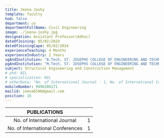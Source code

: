 ```yaml
---
title: Jeena Joshy
template: faculty
hod: false
department: ce
departmentFullName: Civil Engineering
image: ./jeena-joshy.jpg
designation: Assistant Professor(Adhoc)
dateOfJoining: 05/02/2024
dateOfJoiningCape: 05/02/2024
experienceTeaching: 4 Months
experienceIndustry: 2 Years
ugAndInstitution: "B.Tech, ST. JOSEPHS COLLEGE OF ENGINEERING AND TECHNOLOGY, PALAI, KTU "
pgAndInstitution: "M.Tech, ST. JOSEPHS COLLEGE OF ENGINEERING AND TECHNOLOGY, PALAI, KTU "
subject: Structural Engineering and Construction Management
# phd: NIL
# specialization: NIL
# otherData: "No. of International Journal - 1, No. of International Conferences - 1"
mobileNumber: 9496206171
mailid: jeena6596@gmail.com
position: 15
---
```

|           PUBLICATIONS           |     |
| :------------------------------: | :-: |
|   No. of International Journal   |  1  |
| No. of International Conferences |  1  |
